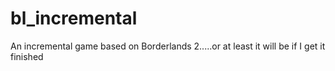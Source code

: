 # bl_incremental
An incremental game based on Borderlands 2.....or at least it will be if I get it finished
